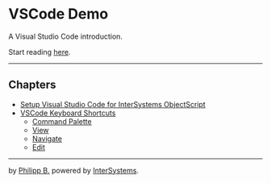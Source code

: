 # VSCode Demo

A Visual Studio Code introduction.

Start reading [here]().

---

## Chapters

* [Setup Visual Studio Code for InterSystems ObjectScript](Chapters/SetupVscodeObjectScript.md)
* [VSCode Keyboard Shortcuts](Chapters/VSCKeyboardShortcuts.md)
  * [Command Palette](Chapters/VSCKeyboardShortcuts.md#command-palette)
  * [View](Chapters/VSCKeyboardShortcuts.md#view)
  * [Navigate](Chapters/VSCKeyboardShortcuts.md#navigate)
  * [Edit](Chapters/VSCKeyboardShortcuts.md#edit)

---

by [Philipp B.](https://github.com/phil1436)
powered by [InterSystems](https://www.intersystems.com/).

